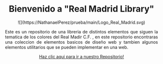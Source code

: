 <p>
<h1 align="center">Bienvenido a "Real Madrid Library"</h1>
</p>

<p align="center">
![](https://NathanaelPerez/prueba/main/Logo_Real_Madrid.svg)
</p>



<p align="justify">
  Este es un repositorio de una libreria de distintos elementos que siguen la tematica de los colores del Real Madir C.F.  , en este repositorio encontraras una coleccion de elementos basicos de diseño web  y tambien algunos elementos utilitarios que se pueden implementar en una web.
</p>


<p align="center">
<a href="https://github.com/LuisCruz29/New_Bootstrap_Library.git" style="none">
Haz clic aqui para ir a nuestro Repositorio!
</a>
</p>
